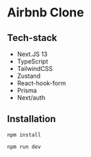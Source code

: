 # Airbnb Clone

## Tech-stack
- Next.JS 13
- TypeScript
- TailwindCSS
- Zustand
- React-hook-form
- Prisma
- Next/auth

## Installation
```
npm install

npm run dev
```